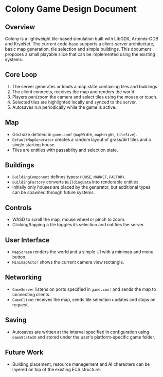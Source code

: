 # Colony Game Design Document

## Overview
Colony is a lightweight tile-based simulation built with LibGDX, Artemis-ODB and
KryoNet. The current code base supports a client-server architecture, basic map
generation, tile selection and simple buildings. This document proposes a small
playable slice that can be implemented using the existing systems.

## Core Loop
1. The server generates or loads a map state containing tiles and buildings.
2. The client connects, receives the map and renders the world.
3. Players pan/zoom the camera and select tiles using the mouse or touch.
4. Selected tiles are highlighted locally and synced to the server.
5. Autosaves run periodically while the game is active.

## Map
- Grid size defined in `game.conf` (`mapWidth`, `mapHeight`, `tileSize`).
- `DefaultMapGenerator` creates a random layout of grass/dirt tiles and a single
  starting house.
- Tiles are entities with passability and selection state.

## Buildings
- `BuildingComponent` defines types: `HOUSE`, `MARKET`, `FACTORY`.
- `BuildingFactory` converts `BuildingData` into renderable entities.
- Initially only houses are placed by the generator, but additional types can be
  spawned through future systems.

## Controls
- WASD to scroll the map, mouse wheel or pinch to zoom.
- Clicking/tapping a tile toggles its selection and notifies the server.

## User Interface
- `MapScreen` renders the world and a simple UI with a minimap and menu button.
- `MinimapActor` shows the current camera view rectangle.

## Networking
- `GameServer` listens on ports specified in `game.conf` and sends the map to
  connecting clients.
- `GameClient` receives the map, sends tile selection updates and stops on
  request.

## Saving
- Autosaves are written at the interval specified in configuration using
  `GameStateIO` and stored under the user's platform-specific game folder.

## Future Work
- Building placement, resource management and AI characters can be layered on
  top of the existing ECS structure.

